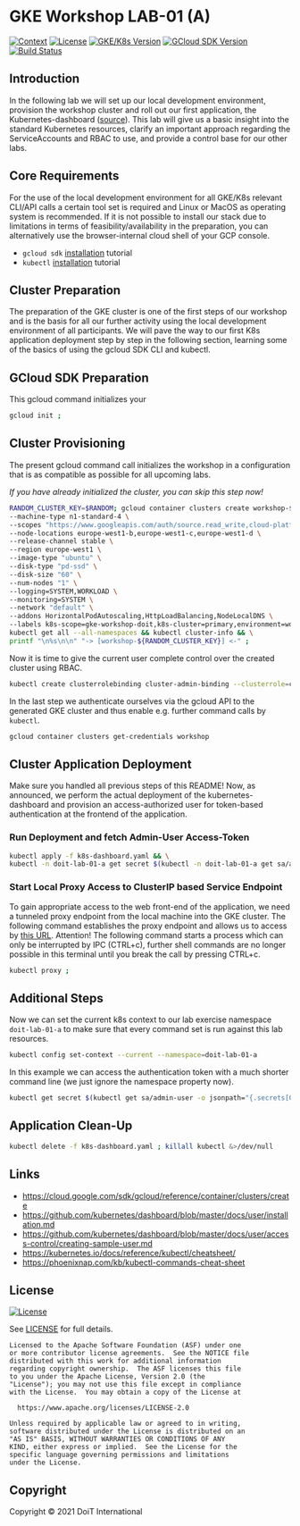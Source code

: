# GKE Workshop LAB-01 (A)

[![Context](https://img.shields.io/badge/GKE%20Fundamentals-1-blue.svg)](#)
[![License](https://img.shields.io/badge/License-Apache%202.0-blue.svg)](https://opensource.org/licenses/Apache-2.0)
[![GKE/K8s Version](https://img.shields.io/badge/k8s%20version-1.18.20-blue.svg)](#)
[![GCloud SDK Version](https://img.shields.io/badge/gcloud%20version-359.0.0-blue.svg)](#)
[![Build Status](https://img.shields.io/badge/status-unstable-E47911.svg)](#)

## Introduction

In the following lab we will set up our local development environment, provision the workshop cluster and roll out our first application, the Kubernetes-dashboard ([source](https://github.com/kubernetes/dashboard/blob/master/docs/user/installation.md)). This lab will give us a basic insight into the standard Kubernetes resources, clarify an important approach regarding the ServiceAccounts and RBAC to use, and provide a control base for our other labs.

## Core Requirements

For the use of the local development environment for all GKE/K8s relevant CLI/API calls a certain tool set is required and Linux or MacOS as operating system is recommended. If it is not possible to install our stack due to limitations in terms of feasibility/availability in the preparation, you can alternatively use the browser-internal cloud shell of your GCP console.

- `gcloud sdk` [installation](https://cloud.google.com/sdk/docs/install) tutorial
- `kubectl` [installation](https://kubernetes.io/docs/tasks/tools/) tutorial

## Cluster Preparation

The preparation of the GKE cluster is one of the first steps of our workshop and is the basis for all our further activity using the local development environment of all participants. We will pave the way to our first K8s application deployment step by step in the following section, learning some of the basics of using the gcloud SDK CLI and kubectl.

## GCloud SDK Preparation

This gcloud command initializes your
```bash
gcloud init ;
```

## Cluster Provisioning

The present gcloud command call initializes the workshop in a configuration that is as compatible as possible for all upcoming labs.

_If you have already initialized the cluster, you can skip this step now!_

```bash
RANDOM_CLUSTER_KEY=$RANDOM; gcloud container clusters create workshop-${RANDOM_CLUSTER_KEY} \
--machine-type n1-standard-4 \
--scopes "https://www.googleapis.com/auth/source.read_write,cloud-platform" \
--node-locations europe-west1-b,europe-west1-c,europe-west1-d \
--release-channel stable \
--region europe-west1 \
--image-type "ubuntu" \
--disk-type "pd-ssd" \
--disk-size "60" \
--num-nodes "1" \
--logging=SYSTEM,WORKLOAD \
--monitoring=SYSTEM \
--network "default" \
--addons HorizontalPodAutoscaling,HttpLoadBalancing,NodeLocalDNS \
--labels k8s-scope=gke-workshop-doit,k8s-cluster=primary,environment=workshop && \
kubectl get all --all-namespaces && kubectl cluster-info && \
printf "\n%s\n\n" "-> [workshop-${RANDOM_CLUSTER_KEY}] <-" ;
```

Now it is time to give the current user complete control over the created cluster using RBAC.

```bash
kubectl create clusterrolebinding cluster-admin-binding --clusterrole=cluster-admin --user=$(gcloud config get-value account)
```

In the last step we authenticate ourselves via the gcloud API to the generated GKE cluster and thus enable e.g. further command calls by `kubectl`.

```bash
gcloud container clusters get-credentials workshop
```

## Cluster Application Deployment

Make sure you handled all previous steps of this README! Now, as announced, we perform the actual deployment of the kubernetes-dashboard and provision an access-authorized user for token-based authentication at the frontend of the application.

### Run Deployment and fetch Admin-User Access-Token
```bash
kubectl apply -f k8s-dashboard.yaml && \
kubectl -n doit-lab-01-a get secret $(kubectl -n doit-lab-01-a get sa/admin-user -o jsonpath="{.secrets[0].name}") -o go-template="{{.data.token | base64decode}}" ;
```

### Start Local Proxy Access to ClusterIP based Service Endpoint

To gain appropriate access to the web front-end of the application, we need a tunneled proxy endpoint from the local machine into the GKE cluster. The following command establishes the proxy endpoint and allows us to access by [this URL](http://localhost:8001/api/v1/namespaces/doit-lab-01-a/services/https:kubernetes-dashboard:/proxy/#/login). Attention! The following command starts a process which can only be interrupted by IPC (CTRL+c), further shell commands are no longer possible in this terminal until you break the call by pressing CTRL+c.

```bash
kubectl proxy ;
```

## Additional Steps

Now we can set the current k8s context to our lab exercise namespace `doit-lab-01-a` to make sure that every command set is run against this lab resources.

```bash
kubectl config set-context --current --namespace=doit-lab-01-a
```

In this example we can access the authentication token with a much shorter command line (we just ignore the namespace property now).

```bash
kubectl get secret $(kubectl get sa/admin-user -o jsonpath="{.secrets[0].name}") -o go-template="{{.data.token | base64decode}}"
```

## Application Clean-Up

```bash
kubectl delete -f k8s-dashboard.yaml ; killall kubectl &>/dev/null
```

## Links

- https://cloud.google.com/sdk/gcloud/reference/container/clusters/create
- https://github.com/kubernetes/dashboard/blob/master/docs/user/installation.md
- https://github.com/kubernetes/dashboard/blob/master/docs/user/access-control/creating-sample-user.md
- https://kubernetes.io/docs/reference/kubectl/cheatsheet/
- https://phoenixnap.com/kb/kubectl-commands-cheat-sheet

## License

[![License](https://img.shields.io/badge/License-Apache%202.0-blue.svg)](https://opensource.org/licenses/Apache-2.0)

See [LICENSE](LICENSE) for full details.

    Licensed to the Apache Software Foundation (ASF) under one
    or more contributor license agreements.  See the NOTICE file
    distributed with this work for additional information
    regarding copyright ownership.  The ASF licenses this file
    to you under the Apache License, Version 2.0 (the
    "License"); you may not use this file except in compliance
    with the License.  You may obtain a copy of the License at

      https://www.apache.org/licenses/LICENSE-2.0

    Unless required by applicable law or agreed to in writing,
    software distributed under the License is distributed on an
    "AS IS" BASIS, WITHOUT WARRANTIES OR CONDITIONS OF ANY
    KIND, either express or implied.  See the License for the
    specific language governing permissions and limitations
    under the License.

## Copyright

Copyright © 2021 DoiT International
